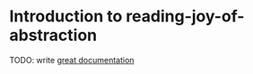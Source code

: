 # Introduction to reading-joy-of-abstraction

TODO: write [great documentation](http://jacobian.org/writing/what-to-write/)
